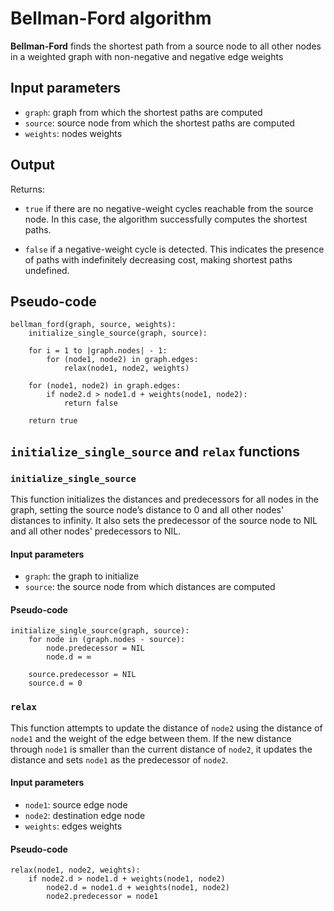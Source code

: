 # Bellman-Ford algorithm

**Bellman-Ford** finds the shortest path from a source node to all other nodes in a weighted graph with non-negative and negative edge weights

## Input parameters

- `graph`: graph from which the shortest paths are computed
- `source`: source node from which the shortest paths are computed
- `weights`: nodes weights

## Output

Returns:

- `true` if there are no negative-weight cycles reachable from the source node. In this case, the algorithm successfully computes the shortest paths.

- `false` if a negative-weight cycle is detected. This indicates the presence of paths with indefinitely decreasing cost, making shortest paths undefined.

## Pseudo-code

```
bellman_ford(graph, source, weights):
    initialize_single_source(graph, source):

    for i = 1 to |graph.nodes| - 1:
        for (node1, node2) in graph.edges:
            relax(node1, node2, weights)

    for (node1, node2) in graph.edges:
        if node2.d > node1.d + weights(node1, node2):
            return false

    return true
```

## `initialize_single_source` and `relax` functions

### `initialize_single_source`

This function initializes the distances and predecessors for all nodes in the graph, setting the source node’s distance to 0 and all other nodes' distances to infinity. It also sets the predecessor of the source node to NIL and all other nodes' predecessors to NIL.

#### Input parameters

- `graph`: the graph to initialize
- `source`: the source node from which distances are computed

#### Pseudo-code

```
initialize_single_source(graph, source):
    for node in (graph.nodes - source):
        node.predecessor = NIL
        node.d = ∞

    source.predecessor = NIL
    source.d = 0
```

### `relax`

This function attempts to update the distance of `node2` using the distance of `node1` and the weight of the edge between them. If the new distance through `node1` is smaller than the current distance of `node2`, it updates the distance and sets `node1` as the predecessor of `node2`.

#### Input parameters

- `node1`: source edge node
- `node2`: destination edge node
- `weights`: edges weights

#### Pseudo-code

```
relax(node1, node2, weights):
    if node2.d > node1.d + weights(node1, node2)
        node2.d = node1.d + weights(node1, node2)
        node2.predecessor = node1
```
